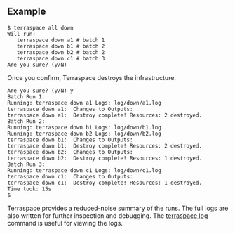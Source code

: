 ## Example

    $ terraspace all down
    Will run:
       terraspace down a1 # batch 1
       terraspace down b1 # batch 2
       terraspace down b2 # batch 2
       terraspace down c1 # batch 3
    Are you sure? (y/N)

Once you confirm, Terraspace destroys the infrastructure.

    Are you sure? (y/N) y
    Batch Run 1:
    Running: terraspace down a1 Logs: log/down/a1.log
    terraspace down a1:  Changes to Outputs:
    terraspace down a1:  Destroy complete! Resources: 2 destroyed.
    Batch Run 2:
    Running: terraspace down b1 Logs: log/down/b1.log
    Running: terraspace down b2 Logs: log/down/b2.log
    terraspace down b1:  Changes to Outputs:
    terraspace down b1:  Destroy complete! Resources: 2 destroyed.
    terraspace down b2:  Changes to Outputs:
    terraspace down b2:  Destroy complete! Resources: 1 destroyed.
    Batch Run 3:
    Running: terraspace down c1 Logs: log/down/c1.log
    terraspace down c1:  Changes to Outputs:
    terraspace down c1:  Destroy complete! Resources: 1 destroyed.
    Time took: 15s
    $

Terraspace provides a reduced-noise summary of the runs. The full logs are also written for further inspection and debugging. The [terraspace log](https://terraspace.cloud/reference/terraspace-log/) command is useful for viewing the logs.
